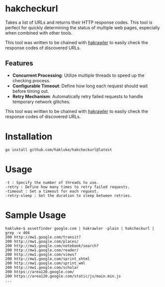 # hakcheckurl

Takes a list of URLs and returns their HTTP response codes. This tool is perfect for quickly determining the status of multiple web pages, especially when combined with other tools.

This tool was written to be chained with [hakrawler](https://github.com/hakluke/hakrawler) to easily check the response codes of discovered URLs.

## Features
- **Concurrent Processing**: Utilize multiple threads to speed up the checking process.
- **Configurable Timeout**: Define how long each request should wait before timing out.
- **Retry Mechanism**: Automatically retry failed requests to handle temporary network glitches.

This tool was written to be chained with [hakrawler](https://github.com/hakluke/hakrawler) to easily check the response codes of discovered URLs.

# Installation
```
go install github.com/hakluke/hakcheckurl@latest
```

# Usage
```
-t : Specify the number of threads to use.
-retry : Define how many times to retry failed requests.
-timeout : Set a timeout for each request.
-retry-sleep : Set the duration to sleep between retries.
```
# Sample Usage
```
hakluke~$ assetfinder google.com | hakrawler -plain | hakcheckurl | grep -v 404
200 http://mw1.google.com/transit?
200 http://mw1.google.com/places/
200 http://mw1.google.com/notebook/search?
200 http://mw1.google.com/reader/
200 http://mw1.google.com/views?
200 http://mw1.google.com/sprint_xhtml
200 http://mw1.google.com/sprint_wml
200 http://mw1.google.com/scholar
200 https://area120.google.com/
200 https://area120.google.com/static/js/main.min.js
...
```
